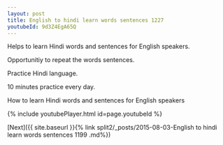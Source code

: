 ```yaml
---
layout: post
title: English to hindi learn words sentences 1227 
youtubeId: 9d3Z4EgA65Q
---
```

 
 
Helps to learn Hindi words and sentences for English speakers.

Opportunitiy to repeat the words sentences. 

Practice Hindi language. 
 
10 minutes practice every day. 
 
How to learn Hindi words and sentences for English speakers 
 
{% include youtubePlayer.html id=page.youtubeId %}
 
 
[Next]({{ site.baseurl }}{% link  split2/_posts/2015-08-03-English to hindi learn words sentences 1199 .md%})
 
